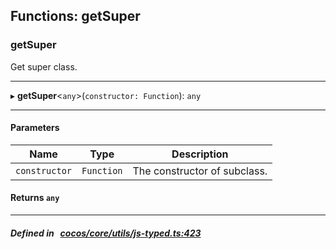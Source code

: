 ## Functions: getSuper

### getSuper

Get super class.
___
▸ **getSuper**<`any`\>(`constructor: Function`): `any`
___


#### Parameters

| Name | Type | Description |
| :------: | :------: | :------: |
| `constructor` | `Function` | The constructor of subclass.  |


#### Returns `any` 
___


##### Defined in &nbsp;   [cocos/core/utils/js-typed.ts:423](https://github.com/cocos-creator/engine/blob/c7bf6b8a9/cocos/core/utils/js-typed.ts#L423)&nbsp;
